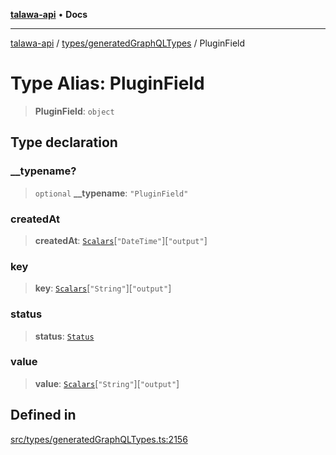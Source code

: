 [**talawa-api**](../../../README.md) • **Docs**

***

[talawa-api](../../../modules.md) / [types/generatedGraphQLTypes](../README.md) / PluginField

# Type Alias: PluginField

> **PluginField**: `object`

## Type declaration

### \_\_typename?

> `optional` **\_\_typename**: `"PluginField"`

### createdAt

> **createdAt**: [`Scalars`](Scalars.md)\[`"DateTime"`\]\[`"output"`\]

### key

> **key**: [`Scalars`](Scalars.md)\[`"String"`\]\[`"output"`\]

### status

> **status**: [`Status`](Status.md)

### value

> **value**: [`Scalars`](Scalars.md)\[`"String"`\]\[`"output"`\]

## Defined in

[src/types/generatedGraphQLTypes.ts:2156](https://github.com/PalisadoesFoundation/talawa-api/blob/3bacbf38707ebd3e3e5f1bc5b4cc7aa3b2adc169/src/types/generatedGraphQLTypes.ts#L2156)
